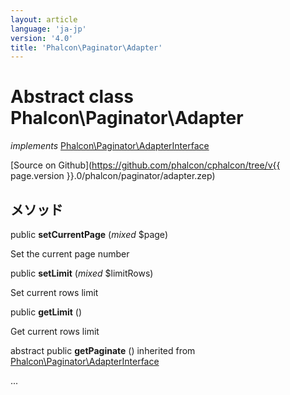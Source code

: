```yaml
---
layout: article
language: 'ja-jp'
version: '4.0'
title: 'Phalcon\Paginator\Adapter'
---
```

# Abstract class **Phalcon\Paginator\Adapter**

*implements* [Phalcon\Paginator\AdapterInterface](Phalcon_Paginator_AdapterInterface)

[Source on Github](https://github.com/phalcon/cphalcon/tree/v{{ page.version }}.0/phalcon/paginator/adapter.zep)

## メソッド

public **setCurrentPage** (*mixed* $page)

Set the current page number

public **setLimit** (*mixed* $limitRows)

Set current rows limit

public **getLimit** ()

Get current rows limit

abstract public **getPaginate** () inherited from [Phalcon\Paginator\AdapterInterface](Phalcon_Paginator_AdapterInterface)

...